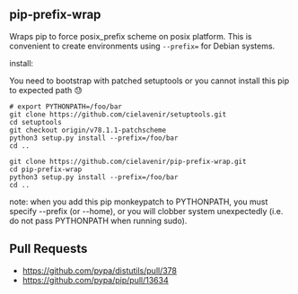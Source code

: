 ## pip-prefix-wrap

Wraps pip to force posix_prefix scheme on posix platform. This is convenient to create environments using `--prefix=` for Debian systems.

install:

You need to bootstrap with patched setuptools or you cannot install this pip to expected path :sweat:

```
# export PYTHONPATH=/foo/bar
git clone https://github.com/cielavenir/setuptools.git
cd setuptools
git checkout origin/v78.1.1-patchscheme
python3 setup.py install --prefix=/foo/bar
cd ..

git clone https://github.com/cielavenir/pip-prefix-wrap.git
cd pip-prefix-wrap
python3 setup.py install --prefix=/foo/bar
cd ..
```

note: when you add this pip monkeypatch to PYTHONPATH, you must specify --prefix (or --home), or you will clobber system unexpectedly (i.e. do not pass PYTHONPATH when running sudo).

## Pull Requests

- https://github.com/pypa/distutils/pull/378
- https://github.com/pypa/pip/pull/13634

